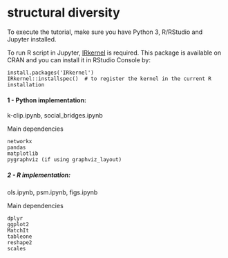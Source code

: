 # structural diversity

To execute the tutorial, make sure you have Python 3, R/RStudio and Jupyter installed.

To run R script in Jupyter, [IRkernel](https://github.com/IRkernel/IRkernel) is required. This package is available on CRAN and you can install it in RStudio Console by:
```
install.packages('IRkernel')
IRkernel::installspec()  # to register the kernel in the current R installation
```

#### 1 - Python implementation:
k-clip.ipynb,
social_bridges.ipynb

Main dependencies
```
networkx
pandas
matplotlib
pygraphviz (if using graphviz_layout)
```

##### 2 - R implementation:
ols.ipynb,
psm.ipynb,
figs.ipynb

Main dependencies
```
dplyr
ggplot2
MatchIt
tableone
reshape2
scales
```
